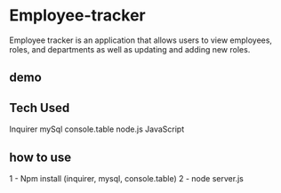 # Employee-tracker
Employee tracker is an application that allows users to view employees, roles, and departments as well as updating and adding new roles.

## demo

## Tech Used
Inquirer
mySql
console.table
node.js
JavaScript

## how to use
1 - Npm install (inquirer, mysql, console.table)
2 - node server.js
